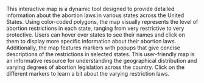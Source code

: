 This interactive map is a dynamic tool designed to provide detailed information about the abortion laws in various states across the United States. 
Using color-coded polygons, the map visually represents the level of abortion restrictions in each state, ranging from very restrictive to very protective. 
Users can hover over states to see their names and click on them to display more specific information about their abortion laws.
Additionally, the map features markers with popups that give concise descriptions of the restrictions in selected states. 
This user-friendly map is an informative resource for understanding the geographical distribution and varying degrees of abortion legislation across the country.
Click on the different markers to learn a bit about the varying restriction laws. 
